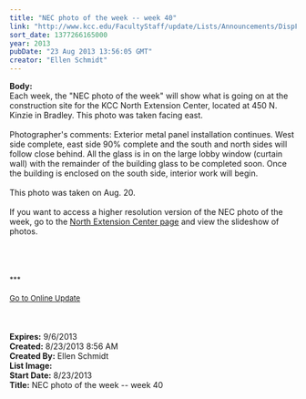 ```yaml
---
title: "NEC photo of the week -- week 40"
link: "http://www.kcc.edu/FacultyStaff/update/Lists/Announcements/DispForm.aspx?ID=1212"
sort_date: 1377266165000
year: 2013
pubDate: "23 Aug 2013 13:56:05 GMT"
creator: "Ellen Schmidt"
---
```


<div><b>Body:</b> <div class="ExternalClassAD72B2512F5E4BEB9A9EF5296A8C45D7"><div>
<div>Each week, the &quot;NEC photo of the week&quot; will show what is going on at the construction site for the KCC North Extension Center, located at 450 N. Kinzie in Bradley. This photo was taken facing east.<br /><br />Photographer's comments: Exterior metal panel installation continues. West side complete, east side 90% complete and the south and north sides will follow close behind. All the glass is in on the large lobby window (curtain wall) with the remainder of the building glass to be completed soon. Once the building is enclosed on the south side, interior work will begin.</div>
<div><br />This photo was taken on Aug. 20.<br /><br />If you want to access a higher resolution version of the NEC photo of the week, go to the <a href="/Community/Collegeinfo/collegelocations/Pages/nec.aspx">North Extension Center page</a> and view the slideshow of photos. </div>
<div> </div>
<div></div>
<div>
<div> </div>
<div> </div>
<div><br />
<div></div>
<div>
<div>
<div></div>
<div><font size="2">***</font></div>
<div><font size="2"></font> </div>
<div><font size="2"></font></div>
<div><font size="2"></font></div>
<div><font size="2"></font></div>
<div><font size="2"></font></div>
<div><font size="2"></font></div>
<div><font size="2"></font></div>
<div><font size="2"><a href="/FacultyStaff/update/Pages/dailyupdate.aspx">Go to Online Update</a></font></div>
<div><font size="2"></font> </div>
<div><font size="2"></font> </div>
<div><font size="2"></font> </div></div></div></div></div></div></div></div>
<div><b>Expires:</b> 9/6/2013</div>
<div><b>Created:</b> 8/23/2013 8:56 AM</div>
<div><b>Created By:</b> Ellen Schmidt</div>
<div><b>List Image:</b> <a href="http://www.kcc.edu/SiteCollectionImages/NEC-2013-08-20.jpg"></a></div>
<div><b>Start Date:</b> 8/23/2013</div>
<div><b>Title:</b> NEC photo of the week -- week 40</div>
